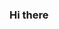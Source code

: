 ### Hi there                                                                                                                                                                                                          
      

<!--
**BJanowskiiii/BJanowskiiii** is a ✨ _special_ ✨ repository because its `README.md` (this file) appears on your GitHub profile.
****
- Hi, I'am @BJanowskiiii
- ⚡ I am interested in JS, TS, react, next.js, express, supbase
- 🔭 I’m currently computer science student
- 🌱 I’m currently working on developing my skills into Web Development
- 📫 How to reach me: b.janowskiiii@gmail.com
-->
